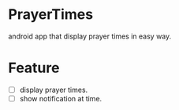 # PrayerTimes
android app that display prayer times in easy way.

# Feature
- [ ] display prayer times.
- [ ] show notification at time.
